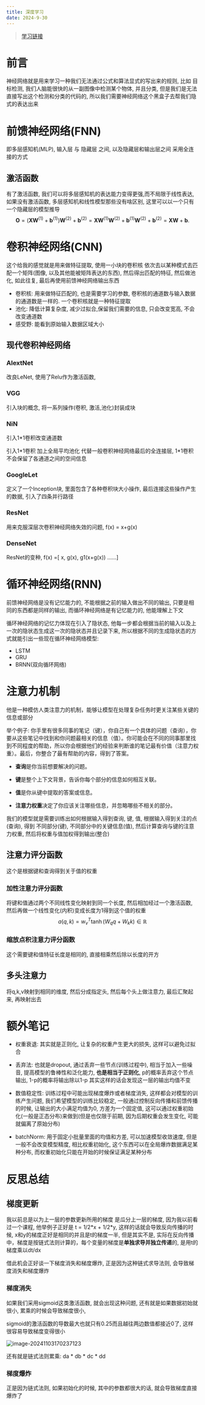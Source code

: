 ```yaml
---
title: 深度学习
date: 2024-9-30
---
```


> [学习链接](zh.d2l.a)

# 前言

神经网络就是用来学习一种我们无法通过公式和算法显式的写出来的规则, 比如 目标检测,  我们人脑能很快的从一副图像中检测某个物体, 并且分类, 但是我们是无法直接写出这个检测和分类的代码的, 所以我们需要神经网络这个黑盒子去帮我们隐式的表达出来

# 前馈神经网络(FNN)

即多层感知机(MLP),  输入层 与 隐藏层 之间, 以及隐藏层和输出层之间 采用全连接的方式



## 激活函数

有了激活函数, 我们可以将多层感知机的表达能力变得更强,而不局限于线性表达, 如果没有激活函数, 多层感知机和线性模型那些没有啥区别, 这里可以以一个只有一个隐藏层的模型推导
$$
 \mathbf{O} = (\mathbf{X} \mathbf{W}^{(1)} + \mathbf{b}^{(1)})\mathbf{W}^{(2)} + \mathbf{b}^{(2)} = \mathbf{X} \mathbf{W}^{(1)}\mathbf{W}^{(2)} + \mathbf{b}^{(1)} \mathbf{W}^{(2)} + \mathbf{b}^{(2)} = \mathbf{X} \mathbf{W} + \mathbf{b}.
$$


# 卷积神经网络(CNN)

这个给我的感觉就是用来做特征提取,  使用一小块的卷积核 依次去以某种模式去匹配一个矩阵(图像, 以及其他能被矩阵表达的东西), 然后得出匹配的特征, 然后做池化, 如此往复, 最后再使用前馈神经网络输出东西

* 卷积核: 用来做特征匹配的, 也是需要学习的参数, 卷积核的通道数与输入数据的通道数是一样的.  一个卷积核就是一种特征提取
* 池化: 降低计算复杂度, 减少过拟合,保留我们需要的信息, 只会改变宽高, 不会改变通道数
* 感受野: 能看到原始输入数据区域大小

## 现代卷积神经网络

### AlextNet

改良LeNet, 使用了Relu作为激活函数,

### VGG

引入块的概念, 将一系列操作(卷积, 激活,池化)封装成块

### NiN

引入1*1卷积改变通道数

引入1*1卷积 加上全局平均池化 代替一般卷积神经网络最后的全连接层, 1\*1卷积不会保留了各通道之间的空间信息

### GoogleLet

定义了一个Inception块, 里面包含了各种卷积块大小操作, 最后连接这些操作产生的数据, 引入了四条并行路径

### ResNet

用来克服深层次卷积神经网络失效的问题,  f(x) = x+g(x)

### DenseNet

ResNet的变种, f(x) =[ x, g(x), g1(x+g(x)) ......]

# 循环神经网络(RNN)

前馈神经网络是没有记忆能力的, 不能根据之前的输入做出不同的输出, 只要是相同的东西都是同样的输出, 而循环神经网络是有记忆能力的, 他能理解上下文

循环神经网络的记忆力体现在引入了隐状态,  他每一步都会根据当前的输入以及上一次的隐状态生成这一次的隐状态并且记录下来, 所以根据不同的生成隐状态的方式就能引出一些现在循环神经网络模型:

* LSTM
* GRU
* BRNN(双向循环网络)

# 注意力机制

他是一种模仿人类注意力的机制，能够让模型在处理复杂任务时更关注某些关键的信息或部分

举个例子:  你手里有很多同事的笔记（键），你自己有一个具体的问题（查询），你要从这些笔记中找到和你问题最相关的信息（值）。你可能会在不同的同事那里找到不同程度的帮助，所以你会根据他们的经验来判断谁的笔记最有价值（注意力权重）。最后，你整合了最有帮助的内容，得到了答案。

* **查询**是你当前想要解决的问题。

* **键**是整个上下文背景，告诉你每个部分的信息如何相互关联。

* **值**是你从键中提取的答案或信息。

* **注意力权重**决定了你应该关注哪些信息，并忽略哪些不相关的部分。

我们的模型就是需要训练出如何根据输入得到查询, 键, 值,  根据输入得到关注的点(查询), 得到 不同部分(键), 不同部分中的关键信息(值),  然后计算查询与键的注意力权重, 然后将权重与值加权得到输出(整合)

## 注意力评分函数

这个是根据键和查询得到关于值的权重

### 加性注意力评分函数

将键和值通过两个不同线性变化映射到同一个长度, 然后相加经过一个激活函数, 然后再做一个线性变化(内积)变成长度为1得到这个值的权重
$$
a(q, k) = w_v^T \tanh(W_q q + W_k k) \in \mathbb{R}
$$

### 缩放点积注意力评分函数

这个需要键和值特征长度是相同的, 直接相乘然后除以长度的开方



## 多头注意力

将q,k,v映射到相同的维度, 然后分成指定头, 然后每个头上做注意力, 最后汇聚起来, 再映射出去

# 额外笔记



* 权重衰退: 其实就是正则化, 让复杂的权重产生更大的损失, 这样可以避免过拟合

* 丢弃法: 也就是dropout,  通过丢弃一些节点(训练过程中), 相当于加入一些噪音, 提高模型的鲁棒性和泛化能力, **也是相当于正则化**,  p的概率丢弃这个节点输出, 1-p的概率将输出除以1-p 其实这样的话会发现这一层的输出均值不变

* 数值稳定性: 训练过程中可能出现梯度爆炸或者梯度消失, 这样都会对模型的训练产生问题, 我们希望模型的训练比较稳定, 一般通过控制反向传播和前馈传播的时候, 让输出的大小满足均值为0, 方差为一个固定值,  这可以通过权重初始化(一般是正态分布)来做到(但是也仅限于前期, 因为后期权重会发生变化, 可能就偏离了原始分布)

* batchNorm:  用于固定小批量里面的均值和方差, 可以加速模型收敛速度, 但是一般不会改变模型精度, 相比权重初始化, 这个东西可以在全局爆炸数据满足某种分布, 而权重初始化只能在开始的时候保证满足某种分布

  

# 反思总结

## 梯度更新

我以前总是以为上一层的参数更新所用的梯度 是瓜分上一层的梯度, 因为我以前看过一个课程, 他举例子正好是 t = 1/2*x + 1/2\*y, 这样的话就会导致反向传播的时候, x和y的梯度正好是相同的并且是t的梯度一半,  但是其实不是, 实际在反向传播中，梯度是按链式法则计算的，每个变量的梯度是**单独求导并独立传递**的, 是用t的梯度乘以dt/dx

借此机会正好谈一下梯度消失和梯度爆炸, 正是因为这种链式求导法则, 会导致梯度消失和梯度爆炸

### 梯度消失

如果我们采用sigmoid这类激活函数, 就会出现这种问题, 还有就是如果数据初始就很小, 累乘的时候会导致梯度很小,

sigmoid的激活函数的导数最大也就只有0.25而且越往两边数值都接近0了, 这样很容易导致梯度变得很小

![image-20241103170237123](../../img/深度学习assets/image-20241103170237123.png)

还有就是链式法则累乘: da * db * dc * dd

### 梯度爆炸

正是因为链式法则, 如果初始化的时候, 其中的参数都很大的话, 就会导致梯度直接爆炸了


